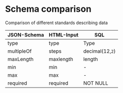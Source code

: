 # Schema comparison
Comparison of different standards describing data



| JSON-Schema        | HTML-Input           | SQL  |
| ------------- | ------------- | ----- |
| type          | type          | Type |
| multipleOf    | steps         | decimal(12,`2`) |
| maxLength     | maxlength     | length |
| min     | min     | - |
| max     | max     | - |
| required     | required     | NOT NULL |
